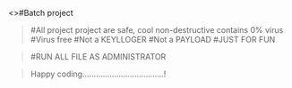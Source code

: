<>#Batch project

>#All project project are safe, cool non-destructive contains 0% virus
>#Virus free
>#Not a KEYLLOGER
>#Not a PAYLOAD
>#JUST FOR FUN 

>#RUN ALL FILE AS ADMINISTRATOR



>Happy coding....................................!

